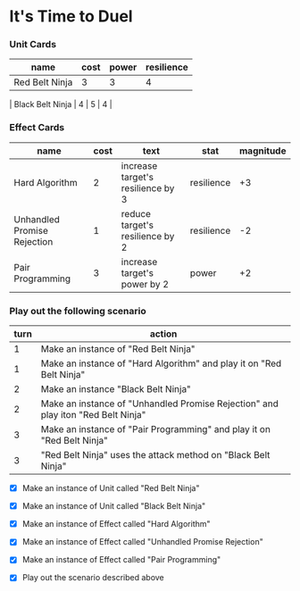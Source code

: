 # It's Time to Duel

### Unit Cards

| name           | cost | power | resilience |
| -------------- | ---- | ----- | ---------- |
| Red Belt Ninja | 3    | 3     | 4          |

| Black Belt Ninja | 4 | 5 | 4 |

### Effect Cards

| name                        | cost | text                              | stat       | magnitude |
| --------------------------- | ---- | --------------------------------- | ---------- | --------- |
| Hard Algorithm              | 2    | increase target's resilience by 3 | resilience | +3        |
| Unhandled Promise Rejection | 1    | reduce target's resilience by 2   | resilience | -2        |
| Pair Programming            | 3    | increase target's power by 2      | power      | +2        |

### Play out the following scenario

| turn | action                                                                           |
| ---- | -------------------------------------------------------------------------------- |
| 1    | Make an instance of "Red Belt Ninja"                                             |
| 1    | Make an instance of "Hard Algorithm" and play it on "Red Belt Ninja"             |
| 2    | Make an instance "Black Belt Ninja"                                              |
| 2    | Make an instance of "Unhandled Promise Rejection" and play iton "Red Belt Ninja" |
| 3    | Make an instance of "Pair Programming" and play it on "Red Belt Ninja"           |
| 3    | "Red Belt Ninja" uses the attack method on "Black Belt Ninja"                    |

- [x] Make an instance of Unit called "Red Belt Ninja"

- [x] Make an instance of Unit called "Black Belt Ninja"

- [x] Make an instance of Effect called "Hard Algorithm"

- [x] Make an instance of Effect called "Unhandled Promise Rejection"

- [x] Make an instance of Effect called "Pair Programming"

- [x] Play out the scenario described above
